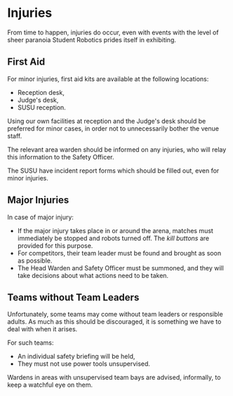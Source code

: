 Injuries
========

From time to happen, injuries do occur, even with events with the
level of sheer paranoia Student Robotics prides itself in exhibiting.

First Aid
---------

For minor injuries, first aid kits are available at the following
locations:

* Reception desk,
* Judge's desk,
* SUSU reception.

Using our own facilities at reception and the Judge's desk should
be preferred for minor cases, in order not to unnecessarily bother
the venue staff.

The relevant area warden should be informed on any injuries, who
will relay this information to the Safety Officer.

The SUSU have incident report forms which should be filled out,
even for minor injuries.

Major Injuries
--------------

In case of major injury:

* If the major injury takes place in or around the arena, matches
  must immediately be stopped and robots turned off. The *kill
  buttons* are provided for this purpose.
* For competitors, their team leader must be found and brought as
  soon as possible.
* The Head Warden and Safety Officer must be summoned, and they
  will take decisions about what actions need to be taken.

Teams without Team Leaders
--------------------------

Unfortunately, some teams may come without team leaders or responsible
adults. As much as this should be discouraged, it is something we
have to deal with when it arises.

For such teams:

* An individual safety briefing will be held,
* They must not use power tools unsupervised.

Wardens in areas with unsupervised team bays are advised, informally,
to keep a watchful eye on them.

